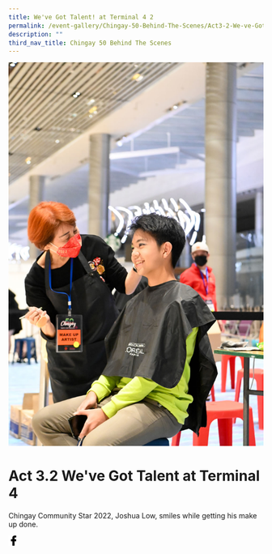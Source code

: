 ```yaml
---
title: We've Got Talent! at Terminal 4 2
permalink: /event-gallery/Chingay-50-Behind-The-Scenes/Act3-2-We-ve-Got-Talent-at-Terminal-4
description: ""
third_nav_title: Chingay 50 Behind The Scenes
---
```

![Act 3.2 We've Got Talent! at Terminal 4](/images/Event%20Gallery/Behind%20The%20Scenes/Act%204%201%20Community%20Star%20Joshua%20Low-01.jpg)

# **Act 3.2 We've Got Talent at Terminal 4**

Chingay Community Star 2022, Joshua Low, smiles while getting his make up done.

<a href="http://www.facebook.com/sharer.php?u=http://www.chingay.gov.sg/image/event-gallery/act-3-2-we%27ve-got-talent!-at-terminal-4" style="float:left;">
	<img src="/images/facebook.png" style="width:auto;height:20px;">
</a>